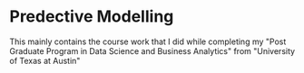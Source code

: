 # Predective Modelling

This mainly contains the course work that I did while completing my "Post Graduate Program in Data Science and Business Analytics" from "University of Texas at Austin"
